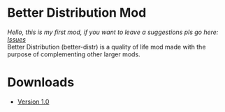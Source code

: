 # Better Distribution Mod
_Hello, this is my first mod, if you want to leave a suggestions pls go here: [Issues](https://github.com/Rex-Hm/Better-Distribution-Mod/issues)_<br>
Better Distribution (better-distr) is a quality of life mod made with the purpose of complementing other larger mods.

# Downloads
- [Version 1.0](https://github.com/Rex-Hm/Better-Distribution-Mod/archive/refs/tags/1.0.zip)
